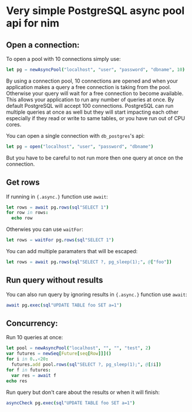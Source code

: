 # Very simple PostgreSQL async pool api for nim


## Open a connection:

To open a pool with 10 connections simply use:
```nim
let pg = newAsyncPool("localhost", "user", "password", "dbname", 10)
```

By using a connection pool, 10 connections are opened and when your application makes a query a free connection is taking from the pool. Otherwise your query will wait for a free connection to become available. This allows your application to run any number of queries at once. By default PostgreSQL will accept 100 connections. PostgreSQL can run multiple queries at once as well but they will start impacting each other especially if they read or write to same tables, or you have run out of CPU cores.


You can open a single connection with `db_postgres`'s api:
```nim
let pg = open("localhost", "user", "password", "dbname")
```
But you have to be careful to not run more then one query at once on the connection.


## Get rows

If running in `{.async.}` function use `await`:
```nim
let rows = await pg.rows(sql"SELECT 1")
for row in rows:
  echo row
```

Otherwies you can use `waitFor`:
```nim
let rows = waitFor pg.rows(sql"SELECT 1")
```

You can add multiple paramaters that will be escaped:
```nim
let rows = await pg.rows(sql"SELECT ?, pg_sleep(1);", @["foo"])
```

## Run query without results

You can also run query by ignoring results in `{.async.}` function use `await`:
```nim
await pg.exec(sql"UPDATE TABLE foo SET a=1")
```

## Concurrency:

Run 10 queries at once:

```nim
let pool = newAsyncPool("localhost", "", "", "test", 2)
var futures = newSeq[Future[seq[Row]]]()
for i in 0..<20:
  futures.add pool.rows(sql"SELECT ?, pg_sleep(1);", @[$i])
for f in futures:
  var res = await f
echo res
```

Run query but don't care about the results or when it will finish:
```nim
asyncCheck pg.exec(sql"UPDATE TABLE foo SET a=1")
```

